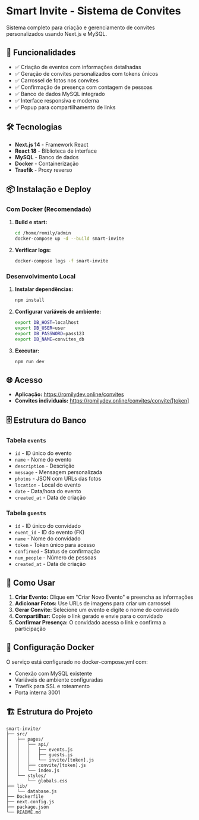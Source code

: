 # Smart Invite - Sistema de Convites

Sistema completo para criação e gerenciamento de convites personalizados usando Next.js e MySQL.

## 🚀 Funcionalidades

- ✅ Criação de eventos com informações detalhadas
- ✅ Geração de convites personalizados com tokens únicos
- ✅ Carrossel de fotos nos convites
- ✅ Confirmação de presença com contagem de pessoas
- ✅ Banco de dados MySQL integrado
- ✅ Interface responsiva e moderna
- ✅ Popup para compartilhamento de links

## 🛠️ Tecnologias

- **Next.js 14** - Framework React
- **React 18** - Biblioteca de interface
- **MySQL** - Banco de dados
- **Docker** - Containerização
- **Traefik** - Proxy reverso

## 📦 Instalação e Deploy

### Com Docker (Recomendado)

1. **Build e start:**
   ```bash
   cd /home/romily/admin
   docker-compose up -d --build smart-invite
   ```

2. **Verificar logs:**
   ```bash
   docker-compose logs -f smart-invite
   ```

### Desenvolvimento Local

1. **Instalar dependências:**
   ```bash
   npm install
   ```

2. **Configurar variáveis de ambiente:**
   ```bash
   export DB_HOST=localhost
   export DB_USER=user
   export DB_PASSWORD=pass123
   export DB_NAME=convites_db
   ```

3. **Executar:**
   ```bash
   npm run dev
   ```

## 🌐 Acesso

- **Aplicação:** https://romilydev.online/convites
- **Convites individuais:** https://romilydev.online/convites/convite/[token]

## 🗄️ Estrutura do Banco

### Tabela `events`
- `id` - ID único do evento
- `name` - Nome do evento
- `description` - Descrição
- `message` - Mensagem personalizada
- `photos` - JSON com URLs das fotos
- `location` - Local do evento
- `date` - Data/hora do evento
- `created_at` - Data de criação

### Tabela `guests`
- `id` - ID único do convidado
- `event_id` - ID do evento (FK)
- `name` - Nome do convidado
- `token` - Token único para acesso
- `confirmed` - Status de confirmação
- `num_people` - Número de pessoas
- `created_at` - Data de criação

## 📱 Como Usar

1. **Criar Evento:** Clique em "Criar Novo Evento" e preencha as informações
2. **Adicionar Fotos:** Use URLs de imagens para criar um carrossel
3. **Gerar Convite:** Selecione um evento e digite o nome do convidado
4. **Compartilhar:** Copie o link gerado e envie para o convidado
5. **Confirmar Presença:** O convidado acessa o link e confirma a participação

## 🔧 Configuração Docker

O serviço está configurado no docker-compose.yml com:
- Conexão com MySQL existente
- Variáveis de ambiente configuradas
- Traefik para SSL e roteamento
- Porta interna 3001

## 🏗️ Estrutura do Projeto

```
smart-invite/
├── src/
│   ├── pages/
│   │   ├── api/
│   │   │   ├── events.js
│   │   │   ├── guests.js
│   │   │   └── invite/[token].js
│   │   ├── convite/[token].js
│   │   └── index.js
│   └── styles/
│       └── globals.css
├── lib/
│   └── database.js
├── Dockerfile
├── next.config.js
├── package.json
└── README.md
```